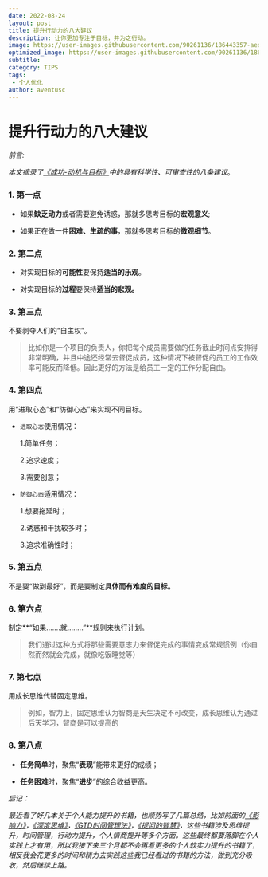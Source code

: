 ```yaml
---
date: 2022-08-24
layout: post
title: 提升行动力的八大建议
description: 让你更加专注于目标，并为之行动。
image: https://user-images.githubusercontent.com/90261136/186443357-aed1fe2f-d811-4dff-8882-0b94554d161b.jpg
optimized_image: https://user-images.githubusercontent.com/90261136/186443376-ae87fb33-6e35-429c-a22a-c9b9ef7f71aa.jpg
subtitle:
category: TIPS
tags:
 - 个人优化
author: aventusc
---
```


# 提升行动力的八大建议

*前言:*

*本文摘录了[《成功-动机与目标》](https://weread.qq.com/web/bookDetail/ddf32fc0811e24e39g01650f)中的具有科学性、可审查性的八条建议*。

### 1. 第一点

- 如果**缺乏动力**或者需要避免诱惑，那就多思考目标的**宏观意义**;

- 如果正在做一件**困难、生疏的事**，那就多思考目标的**微观细节**。



### 2. 第二点

- 对实现目标的**可能性**要保持**适当的乐观**。

- 对实现目标的**过程**要保持**适当的悲观。**



### 3. 第三点

不要剥夺人们的“自主权”。

> 比如你是一个项目的负责人，你把每个成员需要做的任务截止时间点安排得非常明确，并且中途还经常去督促成员，这种情况下被督促的员工的工作效率可能反而降低。因此更好的方法是给员工一定的工作分配自由。



### 4. 第四点

用“进取心态”和“防御心态”来实现不同目标。

- `进取心态`使用情况：

  1.简单任务；

  2.追求速度；

  3.需要创意；

- `防御心态`适用情况：

  1.想要拖延时；

  2.诱惑和干扰较多时；

  3.追求准确性时；



### 5. 第五点

不是要“做到最好”，而是要制定**具体而有难度的目标。**



### 6. 第六点

制定**“如果.......就........”**规则来执行计划。

> 我们通过这种方式将那些需要意志力来督促完成的事情变成常规惯例（你自然而然就会完成，就像吃饭睡觉等）



### 7. 第七点

用成长思维代替固定思维。

> 例如，智力上，固定思维认为智商是天生决定不可改变，成长思维认为通过后天学习，智商是可以提高的



### 8. 第八点

- **任务简单**时，聚焦“**表现**”能带来更好的成绩；

- **任务困难**时，聚焦“**进步**”的综合收益更高。





*后记：*

*最近看了好几本关于个人能力提升的书籍，也顺势写了几篇总结，比如前面的[《影响力》](https://omwts.com/%E5%BD%B1%E5%93%8D%E5%8A%9B-%E6%80%BB%E7%BB%93/)，[《深度思维》](https://omwts.com/%E6%B7%B1%E5%BA%A6%E6%80%9D%E7%BB%B4%E5%9F%B9%E5%85%BB-%E4%B8%8A/)，[《GTD时间管理法》](https://omwts.com/GTD%E6%97%B6%E9%97%B4%E7%AE%A1%E7%90%86%E6%B3%95/)，[《提问的智慧》](https://omwts.com/%E6%8F%90%E9%97%AE%E7%9A%84%E6%99%BA%E6%85%A7/)，这些书籍涉及思维提升，时间管理，行动力提升，个人情商提升等多个方面。这些最终都要落脚在个人实践上才有用，所以我接下来三个月都不会再看更多的个人软实力提升的书籍了，相反我会花更多的时间和精力去实践这些我已经看过的书籍的方法，做到充分吸收，然后继续上路。*

